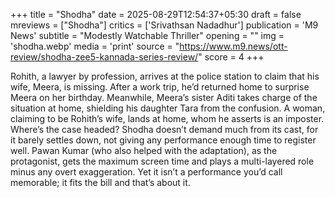 +++
title = "Shodha"
date = 2025-08-29T12:54:37+05:30
draft = false
mreviews = ["Shodha"]
critics = ['Srivathsan Nadadhur']
publication = 'M9 News'
subtitle = "Modestly Watchable Thriller"
opening = ""
img = 'shodha.webp'
media = 'print'
source = "https://www.m9.news/ott-review/shodha-zee5-kannada-series-review/"
score = 4
+++

Rohith, a lawyer by profession, arrives at the police station to claim that his wife, Meera, is missing. After a work trip, he’d returned home to surprise Meera on her birthday. Meanwhile, Meera’s sister Aditi takes charge of the situation at home, shielding his daughter Tara from the confusion. A woman, claiming to be Rohith’s wife, lands at home, whom he asserts is an imposter. Where’s the case headed? Shodha doesn’t demand much from its cast, for it barely settles down, not giving any performance enough time to register well. Pawan Kumar (who also helped with the adaptation), as the protagonist, gets the maximum screen time and plays a multi-layered role minus any overt exaggeration. Yet it isn’t a performance you’d call memorable; it fits the bill and that’s about it.
